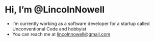 # Hi, I’m @LincolnNowell
- I’m currently working as a software developer for a startup called Unconventional Code and hobbyist 
- You can reach me at lincolnnowell@gmail.com

<!---
LincolnNowell/LincolnNowell is a ✨ special ✨ repository because its `README.md` (this file) appears on your GitHub profile.
You can click the Preview link to take a look at your changes.
--->
